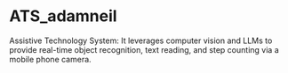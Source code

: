 # ATS_adamneil
Assistive Technology System: It leverages computer vision and LLMs to provide real-time object recognition, text reading, and step counting via a mobile phone camera.
